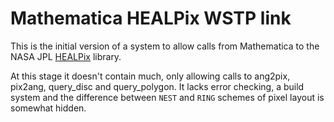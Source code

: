 # Mathematica HEALPix WSTP link

This is the initial version of a system to allow calls from Mathematica to the NASA JPL [HEALPix](http://healpix.jpl.nasa.gov) library.

At this stage it doesn't contain much, only allowing calls to ang2pix, pix2ang, query_disc and query_polygon. It lacks error checking, a build system and the difference between `NEST` and `RING` schemes of pixel layout is somewhat hidden.